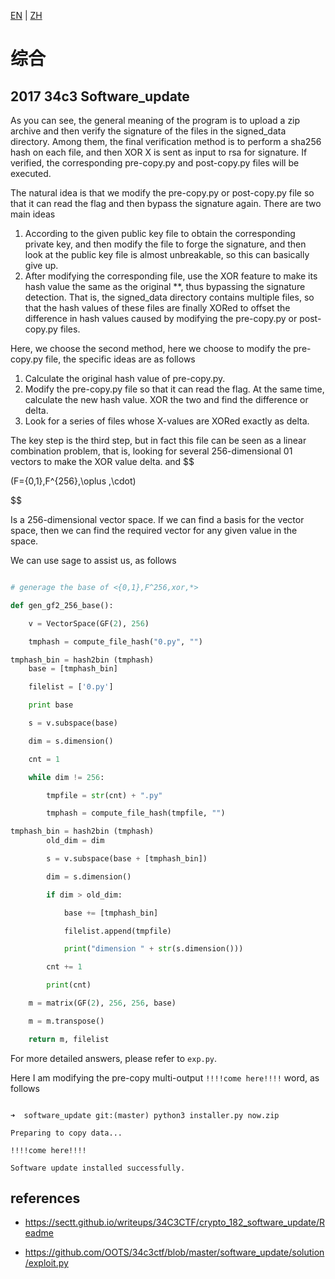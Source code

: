 [EN](./complex.md) | [ZH](./complex-zh.md)
# 综合


## 2017 34c3 Software_update



As you can see, the general meaning of the program is to upload a zip archive and then verify the signature of the files in the signed_data directory. Among them, the final verification method is to perform a sha256 hash on each file, and then XOR X is sent as input to rsa for signature. If verified, the corresponding pre-copy.py and post-copy.py files will be executed.


The natural idea is that we modify the pre-copy.py or post-copy.py file so that it can read the flag and then bypass the signature again. There are two main ideas


1. According to the given public key file to obtain the corresponding private key, and then modify the file to forge the signature, and then look at the public key file is almost unbreakable, so this can basically give up.
2. After modifying the corresponding file, use the XOR feature to make its hash value the same as the original **, thus bypassing the signature detection. That is, the signed_data directory contains multiple files, so that the hash values of these files are finally XORed to offset the difference in hash values caused by modifying the pre-copy.py or post-copy.py files.


Here, we choose the second method, here we choose to modify the pre-copy.py file, the specific ideas are as follows


1. Calculate the original hash value of pre-copy.py.
2. Modify the pre-copy.py file so that it can read the flag. At the same time, calculate the new hash value. XOR the two and find the difference or delta.
3. Look for a series of files whose X-values are XORed exactly as delta.


The key step is the third step, but in fact this file can be seen as a linear combination problem, that is, looking for several 256-dimensional 01 vectors to make the XOR value delta. and
$$

(F=\{0,1\},F^{256},\oplus ,\cdot)

$$

Is a 256-dimensional vector space. If we can find a basis for the vector space, then we can find the required vector for any given value in the space.


We can use sage to assist us, as follows


```python

# generage the base of <{0,1},F^256,xor,*>

def gen_gf2_256_base():

    v = VectorSpace(GF(2), 256)

    tmphash = compute_file_hash("0.py", "")

tmphash_bin = hash2bin (tmphash)
    base = [tmphash_bin]

    filelist = ['0.py']

    print base

    s = v.subspace(base)

    dim = s.dimension()

    cnt = 1

    while dim != 256:

        tmpfile = str(cnt) + ".py"

        tmphash = compute_file_hash(tmpfile, "")

tmphash_bin = hash2bin (tmphash)
        old_dim = dim

        s = v.subspace(base + [tmphash_bin])

        dim = s.dimension()

        if dim > old_dim:

            base += [tmphash_bin]

            filelist.append(tmpfile)

            print("dimension " + str(s.dimension()))

        cnt += 1

        print(cnt)

    m = matrix(GF(2), 256, 256, base)

    m = m.transpose()

    return m, filelist

```



For more detailed answers, please refer to `exp.py`.


Here I am modifying the pre-copy multi-output `!!!!come here!!!!` word, as follows


```shell

➜  software_update git:(master) python3 installer.py now.zip

Preparing to copy data...

!!!!come here!!!!

Software update installed successfully.

```



## references


- https://sectt.github.io/writeups/34C3CTF/crypto_182_software_update/Readme

- https://github.com/OOTS/34c3ctf/blob/master/software_update/solution/exploit.py






